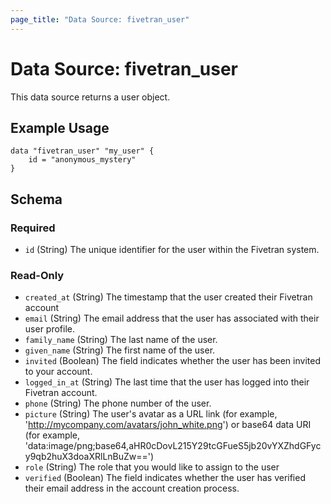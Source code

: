 ```yaml
---
page_title: "Data Source: fivetran_user"
---
```


# Data Source: fivetran_user

This data source returns a user object.

## Example Usage

```hcl
data "fivetran_user" "my_user" {
    id = "anonymous_mystery"
}
```

<!-- schema generated by tfplugindocs -->
## Schema

### Required

- `id` (String) The unique identifier for the user within the Fivetran system.

### Read-Only

- `created_at` (String) The timestamp that the user created their Fivetran account
- `email` (String) The email address that the user has associated with their user profile.
- `family_name` (String) The last name of the user.
- `given_name` (String) The first name of the user.
- `invited` (Boolean) The field indicates whether the user has been invited to your account.
- `logged_in_at` (String) The last time that the user has logged into their Fivetran account.
- `phone` (String) The phone number of the user.
- `picture` (String) The user's avatar as a URL link (for example, 'http://mycompany.com/avatars/john_white.png') or base64 data URI (for example, 'data:image/png;base64,aHR0cDovL215Y29tcGFueS5jb20vYXZhdGFycy9qb2huX3doaXRlLnBuZw==')
- `role` (String) The role that you would like to assign to the user
- `verified` (Boolean) The field indicates whether the user has verified their email address in the account creation process.